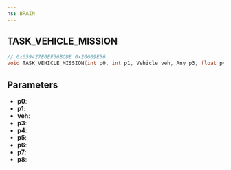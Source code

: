 ```yaml
---
ns: BRAIN
---
```

## TASK_VEHICLE_MISSION

```c
// 0x659427E0EF36BCDE 0x20609E56
void TASK_VEHICLE_MISSION(int p0, int p1, Vehicle veh, Any p3, float p4, Any p5, float p6, float p7, BOOL p8);
```


## Parameters
* **p0**: 
* **p1**: 
* **veh**: 
* **p3**: 
* **p4**: 
* **p5**: 
* **p6**: 
* **p7**: 
* **p8**: 

